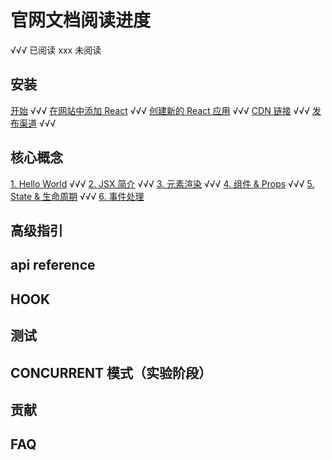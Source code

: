# 官网文档阅读进度

√√√ 已阅读
xxx 未阅读

## 安装

[开始](https://zh-hans.reactjs.org/docs/getting-started.html) √√√
[在网站中添加 React](https://zh-hans.reactjs.org/docs/add-react-to-a-website.html) √√√
[创建新的 React 应用](https://zh-hans.reactjs.org/docs/create-a-new-react-app.html) √√√
[CDN 链接](https://zh-hans.reactjs.org/docs/cdn-links.html) √√√
[发布渠道](https://zh-hans.reactjs.org/docs/release-channels.html) √√√

## 核心概念

[1. Hello World](https://zh-hans.reactjs.org/docs/hello-world.html) √√√
[2. JSX 简介](https://zh-hans.reactjs.org/docs/introducing-jsx.html) √√√
[3. 元素渲染](https://zh-hans.reactjs.org/docs/rendering-elements.html) √√√
[4. 组件 & Props](https://zh-hans.reactjs.org/docs/components-and-props.html) √√√
[5. State & 生命周期](https://zh-hans.reactjs.org/docs/state-and-lifecycle.html) √√√
[6. 事件处理](https://zh-hans.reactjs.org/docs/handling-events.html)

## 高级指引

## api reference

## HOOK

## 测试

## CONCURRENT 模式（实验阶段）

## 贡献

## FAQ

